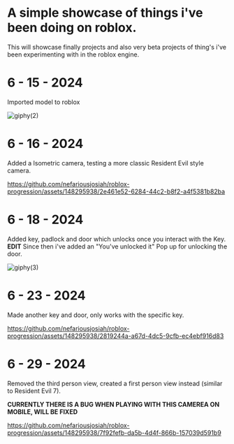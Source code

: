 # A simple showcase of things i've been doing on roblox.
This will showcase finally projects and also very beta projects of thing's i've been experimenting with in the roblox engine.

# 6 - 15 - 2024
Imported model to roblox


![giphy(2)](https://github.com/nefariousjosiah/roblox-progression/assets/148295938/c985dc9f-f1e3-4f85-9703-9a33d5f69163)


# 6 - 16 - 2024
Added a Isometric camera, testing a more classic Resident Evil style camera.


https://github.com/nefariousjosiah/roblox-progression/assets/148295938/2e461e52-6284-44c2-b8f2-a4f5381b82ba


# 6 - 18 - 2024
Added key, padlock and door which unlocks once you interact with the Key. **EDIT** Since then i've added an "You've unlocked it" Pop up for unlocking the door.


![giphy(3)](https://github.com/nefariousjosiah/roblox-progression/assets/148295938/049d2231-7f02-446a-bcec-e0a0ee77a948)


# 6 - 23 - 2024
Made another key and door, only works with the specific key.


https://github.com/nefariousjosiah/roblox-progression/assets/148295938/2819244a-a67d-4dc5-9cfb-ec4ebf916d83


# 6 - 29 - 2024
Removed the third person view, created a first person view instead (similar to Resident Evil 7).

**CURRENTLY THERE IS A BUG WHEN PLAYING WITH THIS CAMEREA ON MOBILE, WILL BE FIXED**



https://github.com/nefariousjosiah/roblox-progression/assets/148295938/7f92fefb-da5b-4d4f-866b-157039d591b9





